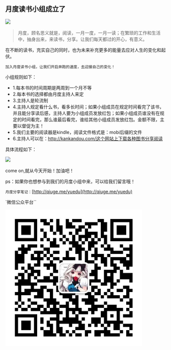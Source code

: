 月度读书小组成立了
---
![](http://mmbiz.qpic.cn/mmbiz_png/fuT2sxDyt33MsJB88jl4xsKcDUoa6An7cNB32FKk6VG2ibNiaMI1LshEYnh3dBYVnmsaFiar7ialHocanlROetthkQ/640?wx_fmt=png&tp=webp&wxfrom=5&wx_lazy=1)

> 月度，顾名思义就是，阅读，一月一度，一月一读；在繁琐的工作和生活中，抽身出来，来读书，分享。让我们每天都过的开心，有意义。

在不断的读书，充实自己的同时，也为未来补充更多的能量去应对人生的变化和起伏。

`加入月度读书小组，让我们开启奔跑的速度，去迎接自己的变化！`

小组规则如下：
* 1.每本书的时间周期是两周到一个月不等
* 2.每本书的选择都由月度主持人来定
* 3.主持人是轮流制
* 4.主持人规定看什么书，看多长时间；如果小组成员在规定时间看完了该书，并且能分享读后感，主持人要为小组成员发放红包；如果小组成员谁没有在规定的时间看完，那么谁最后看完，谁给其他小组成员发放红包。金额不限，主要以督促为主！
* 5.我们主要的阅读器是kindle，阅读文件格式是：mobi后缀的文件
* 6.主持人可以在：http://kankandou.com/这个网站上下载各种图书分享阅读

具体流程如下：

![](http://mmbiz.qpic.cn/mmbiz_png/fuT2sxDyt33MsJB88jl4xsKcDUoa6An7bK6Ip1icLSeQGQHOGPFjjJwXl0nFOzXKzNWd4D49jwUc9avlHUYbIoQ/640?wx_fmt=png&tp=webp&wxfrom=5&wx_lazy=1)

come on,就从今天开始！加油吧！

ps：如果你也想参与到我们的月度小组中来，可以给我们留言哦！

`月度分享笔记：`[http://qiuge.me/yuedu](http://qiuge.me/yuedu)

`微信公众平台``

![微信公众平台二维码](./qrcode_for_gh_e5599e8a8301_430.jpg)
